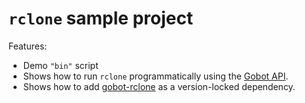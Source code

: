 # `rclone` sample project

Features:

- Demo `"bin"` script
- Shows how to run `rclone` programmatically using the [Gobot API](https://github.com/benallfree/gobot/tree/v1.0.0-alpha.21/docs/readme.md).
- Shows how to add [gobot-rclone](https://www.npmjs.com/package/gobot-rclone) as a version-locked dependency.
